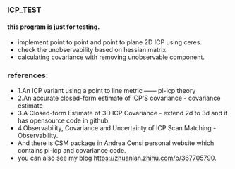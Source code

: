 ### ICP_TEST
#### this program is just for testing.
- implement point to point and point to plane 2D ICP using ceres.
- check the unobservability based on hessian matrix.
- calculating covariance with removing unobservable component.

### references:
- 1.An ICP variant using a point to line metric —— pl-icp theory
- 2.An accurate closed-form estimate of ICP'S covariance - covariance estimate
- 3.A Closed-form Estimate of 3D ICP Covariance - extend 2d to 3d and it has opensource code in github.
- 4.Observability, Covariance and Uncertainty of ICP Scan Matching - Observability.
- And there is CSM package in Andrea Censi personal website which contains pl-icp and covariance code.
- you can also see my blog https://zhuanlan.zhihu.com/p/367705790.
  
